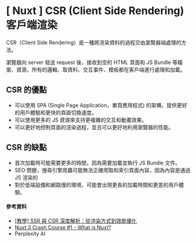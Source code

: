 # \[ Nuxt ] CSR (Client Side Rendering) 客戶端渲染
CSR（Client Side Rendering）是一種將渲染資料的過程交由瀏覽器端處理的方法。

瀏覽器向 server 發送 request 後，接收到空的 HTML 頁面和 JS Bundle 等檔案、資源，所有的邏輯、取資料、交互事件、模板都在客戶端進行處理和加載。


## CSR 的優點
* 可以使用 SPA (Single Page Application，單頁應用程式) 的架構，提供更好的用戶體驗和更快的頁面切換速度。
* 可以使用更多的 JS 資源來支持更複雜的交互和動畫效果。
* 可以更好地控制頁面的渲染過程，並且可以更好地利用瀏覽器的性能。


## CSR 的缺點
* 首次加載時可能需要更多的時間，因為需要加載並執行 JS Bundle 文件。
* SEO 問題，搜尋引擎爬蟲可能無法正確爬取和索引頁面內容，因為內容是通過 JS 渲染的
* 對於低端設備和網路慢的環境，可能會出現更長的加載時間和更差的用戶體驗。


#### 參考資料
* <a href='https://www.shubo.io/rendering-patterns/#csr-client-side-rendering' target='_blank'>[教學] SSR 與 CSR 深度解析：從渲染方式到效能優化</a>
* <a href='https://youtu.be/GBdO5myZNsQ?si=FA3NtoDc3R7-d-Ry' target='_blank'>Nuxt 3 Crash Course #1 - What is Nuxt?</a>
* Perplexity AI 
